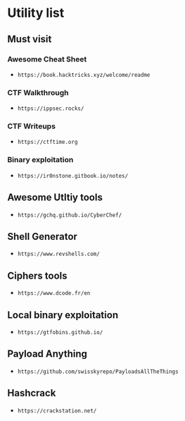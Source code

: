# Utility list

## Must visit
### Awesome Cheat Sheet
- `https://book.hacktricks.xyz/welcome/readme`
### CTF Walkthrough
- `https://ippsec.rocks/`
### CTF Writeups
- `https://ctftime.org`
### Binary exploitation
- `https://ir0nstone.gitbook.io/notes/`

## Awesome Utltiy tools
- `https://gchq.github.io/CyberChef/`

## Shell Generator
- `https://www.revshells.com/`

## Ciphers tools
- `https://www.dcode.fr/en`

## Local binary exploitation
- `https://gtfobins.github.io/`

## Payload Anything
- `https://github.com/swisskyrepo/PayloadsAllTheThings`

## Hashcrack
- `https://crackstation.net/`